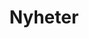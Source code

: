 ---
title: "Nyheter"
meta_title: "Nyheter"
description: "Siste nyheter og oppdateringer fra Eteo."
layout: "list"
paginate: 12
cascade:
  type: teori
  build:
    list: always
    render: always
    publishResources: true
---